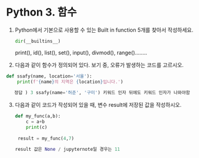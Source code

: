 # Python 3. 함수

1. Python에서 기본으로 사용할 수 있는 Built in function 5개를 찾아서 작성하세요.

   ```python
   dir(__builtins__)
   ```

   print(), id(), list(), set(), input(), divmod(), range()........

   

2. 다음과 같이 함수가 정의되어 있다. 보기 중, 오류가 발생하는 코드를 고르시오.

```python
def ssafy(name, location='서울'):
    print(f'{name}의 지역은 {location}입니다.')
    
   정답 ) 3 ssafy(name='허준', '구미') 키워드 인자 뒤에도 키워드 인자가 나와야함
```





3. 다음과 같이 코드가 작성되어 있을 때, 변수 result에 저장된 값을 작성하시오.

   ```python
   def my_func(a,b):
       c = a+b
       print(c)
       
    result = my_func(4,7)
   
   result 값은 None / jupyternote일 경우는 11
   ```

   